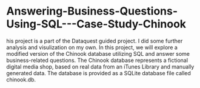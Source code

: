 # Answering-Business-Questions-Using-SQL---Case-Study-Chinook

his project is a part of the Dataquest guided project. I did some further analysis and visulization on my own. In this project, we will explore a modified version of the Chinook database utilizing SQL and answer some business-related questions. The Chinook database represents a fictional digital media shop, based on real data from an iTunes Library and manually generated data. The database is provided as a SQLite database file called chinook.db.
